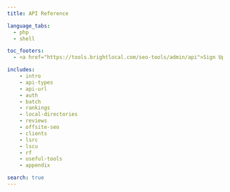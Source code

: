 ```yaml
---
title: API Reference

language_tabs:
  - php
  - shell

toc_footers:
  - <a href="https://tools.brightlocal.com/seo-tools/admin/api">Sign Up for a Developer Key</a>

includes:
    - intro
    - api-types
    - api-url
    - auth
    - batch
    - rankings
    - local-directories
    - reviews
    - offsite-seo
    - clients
    - lsrc
    - lscu
    - rf
    - useful-tools
    - appendix

search: true
---
```

